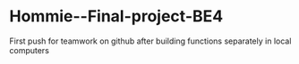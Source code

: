 # Hommie--Final-project-BE4
First push for teamwork on github after building functions separately in local computers 
